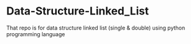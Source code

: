 # Data-Structure-Linked_List
That repo is for data structure linked list (single &amp; double) using python programming language 
